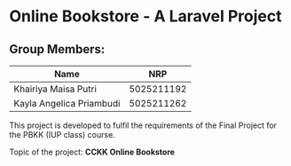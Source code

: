 # Online Bookstore - A Laravel Project

## Group Members:

| **Name**                  | **NRP**    |
| ------------------------- | ---------- |
| Khairiya Maisa Putri    | 5025211192 |
| Kayla Angelica Priambudi  | 5025211262 |

This project is developed to fulfil the requirements of the Final Project for the PBKK (IUP class) course.

Topic of the project: **CCKK Online Bookstore**
